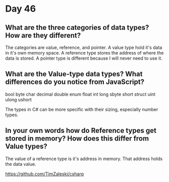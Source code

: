 # Day 46

## What are the three categories of data types? How are they different?
The categories are value, reference, and pointer. A value type hold it's data in it's own memory space. A reference type stores the address of where the data is stored. A pointer type is different because I will never need to use it.

## What are the Value-type data types? What differences do you notice from JavaScript?
bool
 byte
 char
 decimal
 double
 enum
 float
 int
 long
 sbyte
 short
 struct
 uint
 ulong
 ushort

 The types in C# can be more specific with their sizing, especially number types.

## In your own words how do Reference types get stored in memory? How does this differ from Value types?
The value of a reference type is it's address in memory. That address holds the data value.

https://github.com/TimZaleski/csharp